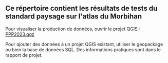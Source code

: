 ## Ce répertoire contient les résultats de tests du standard paysage sur l'atlas du Morbihan ##

Pour visualiser la production de données, ouvrir le projet QGIS : [PPP2023.qgz](https://github.com/cnigfr/schema-paysage/blob/main/test%20standard/R%C3%A9sultats%20Morbihan/4_QGIS/PPP2023.qgz)

Pour ajouter des données à un projet QGIS existant, utiliser le geopackage ou bien la base de données SQL. Des informations pratiques sont dans le rapport de projet.
